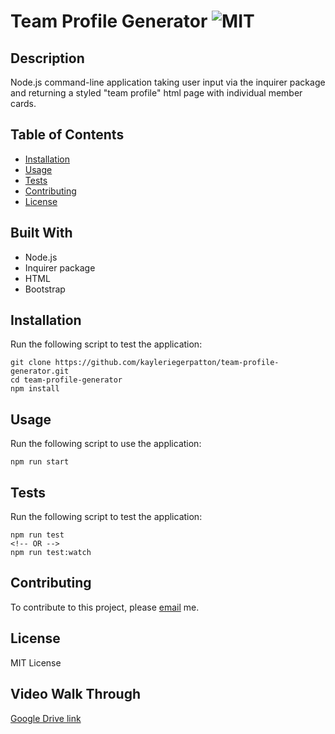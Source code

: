# Team Profile Generator ![MIT](https://img.shields.io/static/v1?label=MIT&message=License&color=blueviolet)

## Description

Node.js command-line application taking user input via the inquirer package and returning a styled "team profile" html page with individual member cards.

## Table of Contents

- [Installation](#installation)
- [Usage](#usage)
- [Tests](#tests)
- [Contributing](#contributing)
- [License](#license)

## Built With

- Node.js
- Inquirer package
- HTML
- Bootstrap

## Installation

Run the following script to test the application:

```
git clone https://github.com/kayleriegerpatton/team-profile-generator.git
cd team-profile-generator
npm install
```

## Usage

Run the following script to use the application:

```
npm run start
```

## Tests

Run the following script to test the application:

```
npm run test
<!-- OR -->
npm run test:watch
```

## Contributing

To contribute to this project, please [email](mailto:kayle.patton22@gmail.com) me.

## License

MIT License

## Video Walk Through

[Google Drive link](https://drive.google.com/file/d/1cAm5uS1AbOoy8jIXAAhPEshkxHG2Q4zB/view?usp=sharing)
